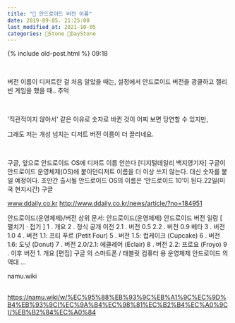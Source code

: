 ```yaml
---
title: "🌱 안드로이드 버전 이름"
date: 2019-09-05. 21:25:00
last_modified_at: 2021-10-05
categories: 🗿Stone 🌱DayStone
---
```

{% include old-post.html %}
09:18

​

버전 이름이 디저트란 걸 처음 알았을 때는, 설정에서 안드로이드 버전을 광클하고 젤리빈 게임을 했을 때.. 추억

​

'직관적이지 않아서' 같은 이유로 숫자로 바뀐 것이 어찌 보면 당연할 수 있지만,

그래도 저는 개성 넘치는 디저트 버전 이름이 더 끌리네요.

​


구글, 앞으로 안드로이드 OS에 디저트 이름 안쓴다
[디지털데일리 백지영기자] 구글이 안드로이드 운영체제(OS)에 붙이던디저트 이름을 더 이상 쓰지 않는다. 대신 숫자를 붙일 예정이다. 조만간 출시될 안드로이드 OS의 이름은 ‘안드로이드 10’이 된다.22일(미국 현지시간) 구글

www.ddaily.co.kr
http://www.ddaily.co.kr/news/article/?no=184951
 
안드로이드(운영체제)/버전
  상위 문서: 안드로이드(운영체제) 안드로이드 버전 일람 [ 펼치기 · 접기 ] 1 . 개요 2 . 정식 공개 이전 2.1 . 버전 0.5 2.2 . 버전 0.9 베타 3 . 버전 1.0 4 . 버전 1.1: 프티 푸르 (Petit Four) 5 . 버전 1.5: 컵케이크 (Cupcake) 6 . 버전 1.6: 도넛 (Donut) 7 . 버전 2.0/2.1: 에클레어 (Eclair) 8 . 버전 2.2: 프로요 (Froyo) 9 . 이후 버전 1. 개요 [편집] 구글 의 스마트폰 / 태블릿 컴퓨터 용 운영체제 안드로이드 의 역대 ...

namu.wiki

​https://namu.wiki/w/%EC%95%88%EB%93%9C%EB%A1%9C%EC%9D%B4%EB%93%9C(%EC%9A%B4%EC%98%81%EC%B2%B4%EC%A0%9C)/%EB%B2%84%EC%A0%84